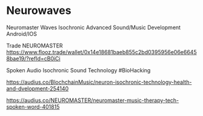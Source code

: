 # Neurowaves 
Neuromaster Waves Isochronic Advanced Sound/Music Development Android/IOS

Trade NEUROMASTER https://www.flooz.trade/wallet/0x14e18681baeb855c2bd0395956e06e66458bae19/?refId=cB0iCi


Spoken Audio Isochronic Sound Technology #BioHacking 

https://audius.co/BlochchainMusic/neuron-isochronic-technology-health-and-dvelopment-254140

https://audius.co/NEUROMASTER/neuromaster-music-therapy-tech-spoken-word-401815
